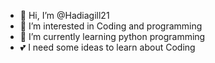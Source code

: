 - 👋 Hi, I’m @Hadiagill21
- 👀 I’m interested in Coding and programming
- 🌱 I’m currently learning python programming
- 💕 I need some ideas to learn about Coding

<!---
Hadiagill21/Hadiagill21 is a ✨ special ✨ repository because its `README.md` (this file) appears on your GitHub profile.
You can click the Preview link to take a look at your changes.
--->
